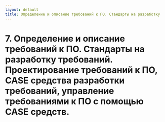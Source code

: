 ```yaml
---
layout: default
title: Определение и описание требований к ПО. Стандарты на разработку требований. Проектирование требований к ПО, CASE средства разработки требований, управление требованиями к ПО с помощью CASE средств.
---
```


# 7. Определение и описание требований к ПО. Стандарты на разработку требований. Проектирование требований к ПО, CASE средства разработки требований, управление требованиями к ПО с помощью CASE средств.

